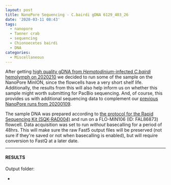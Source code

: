 ```yaml
---
layout: post
title: NanoPore Sequencing - C.bairdi gDNA 6129_403_26
date: '2020-03-11 08:43'
tags:
  - nanopore
  - Tanner crab
  - sequencing
  - Chionoecetes bairdi
  - DNA
categories:
  - Miscellaneous
---
```

After getting [high quality gDNA from _Hematodinium_-infected _C.bairdi_ hemolymph on 2020210](https://robertslab.github.io/sams-notebook/2020/02/10/DNA-Isolation,-Quantification,-and-Gel-C.bairdi-gDNA-Sample-6129_403_26.html) we decided to run some of the sample on the NanoPore MinION, since the flowcells have a very short shelf life. Additionally, the results from this will also help inform us on whether this sample might worth submitting for PacBio sequencing. And, of course, this provides us with additional sequencing data to complement our [previous NanoPore runs from 20200109](https://robertslab.github.io/sams-notebook/2020/01/09/NanoPore-Sequencing-C.bairdi-gDNA-Sample-20102558-2729.html).

The sample DNA was prepared according to [the protocol for the Rapid Sequencing Kit (SQK-RAD004)](https://github.com/RobertsLab/resources/blob/master/protocols/Commercial_Protocols/Nanopore_rapid-sequencing-sqk-rad004-RSE_9046_v1_revM_14Aug2019-minion.pdf) and run on a FLO-MIN106 (ID: FAL86873) flowcell. Data acquisition was set to run _without_ basecalling for a period of 48hrs. This will make sure the raw Fast5 output files will be preserved (not sure if they're saved or not when basecalling is enabled), but will require conversion to FastQ at a later date.


---

#### RESULTS

Output folder:

- []()
